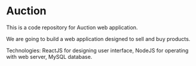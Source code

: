 # Auction

This is a code repository for Auction web application.

We are going to build a web application designed to sell and buy products.

Technologies: ReactJS for designing user interface, NodeJS for operating with web server, MySQL database.
